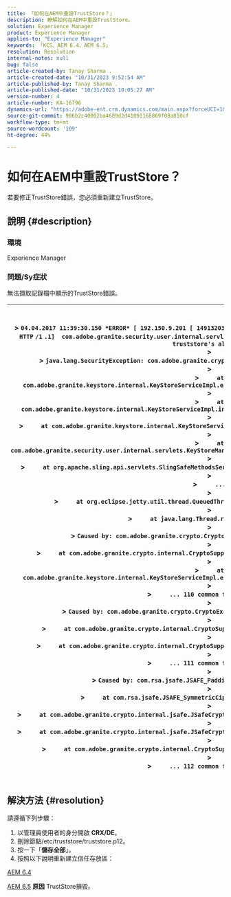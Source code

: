 ```yaml
---
title: 「如何在AEM中重設TrustStore？」
description: 瞭解如何在AEM中重設TrustStore。
solution: Experience Manager
product: Experience Manager
applies-to: "Experience Manager"
keywords: 「KCS、AEM 6.4、AEM 6.5」
resolution: Resolution
internal-notes: null
bug: false
article-created-by: Tanay Sharma .
article-created-date: "10/31/2023 9:52:54 AM"
article-published-by: Tanay Sharma .
article-published-date: "10/31/2023 10:05:27 AM"
version-number: 4
article-number: KA-16796
dynamics-url: "https://adobe-ent.crm.dynamics.com/main.aspx?forceUCI=1&pagetype=entityrecord&etn=knowledgearticle&id=b2a7f53f-d377-ee11-8179-6045bd006149"
source-git-commit: 986b2c40002ba4689d2d41801168869f08a810cf
workflow-type: tm+mt
source-wordcount: '109'
ht-degree: 44%

---
```


# 如何在AEM中重設TrustStore？


若要修正TrustStore錯誤，您必須重新建立TrustStore。

## 說明 {#description}


### 環境

Experience Manager



### 問題/Sy<b>症狀</b>

無法擷取記錄檔中顯示的TrustStore錯誤。




| <br><br>> `04.04.2017 11:39:30.150 *ERROR* [ 192.150.9.201 [ 1491320370146]  GET ` `/libs/granite/security/truststore` `.json HTTP` `/1` `.1]  com.adobe.granite.security.user.internal.servlets.KeyStoreManagingServlet Unable to retrieve the truststore's aliases.`<br>> <br>> `java.lang.SecurityException: com.adobe.granite.crypto.CryptoException: Cannot convert byte data`<br>> <br>> `    ` `at com.adobe.granite.keystore.internal.KeyStoreServiceImpl.extractStorePassword(KeyStoreServiceImpl.java:609)`<br>> <br>> `    ` `at com.adobe.granite.keystore.internal.KeyStoreServiceImpl.internalGetTrustStore(KeyStoreServiceImpl.java:462)`<br>> <br>> `    ` `at com.adobe.granite.keystore.internal.KeyStoreServiceImpl.getTrustStore(KeyStoreServiceImpl.java:154)`<br>> <br>> `    ` `at com.adobe.granite.security.user.internal.servlets.KeyStoreManagingServlet.doGet(KeyStoreManagingServlet.java:154)`<br>> <br>> `    ` `at org.apache.sling.api.servlets.SlingSafeMethodsServlet.mayService(SlingSafeMethodsServlet.java:269)`<br>> <br>> `    ` `...`<br>> <br>> `    ` `at org.eclipse.jetty.util.thread.QueuedThreadPool$3.run(QueuedThreadPool.java:555)`<br>> <br>> `    ` `at java.lang.Thread.run(Thread.java:745)`<br>> <br>> `Caused by: com.adobe.granite.crypto.CryptoException: Cannot convert byte data`<br>> <br>> `    ` `at com.adobe.granite.crypto.internal.CryptoSupportImpl.unprotect(CryptoSupportImpl.java:160)`<br>> <br>> `    ` `at com.adobe.granite.keystore.internal.KeyStoreServiceImpl.extractStorePassword(KeyStoreServiceImpl.java:601)`<br>> <br>> `    ` `... 110 common frames omitted`<br>> <br>> `Caused by: com.adobe.granite.crypto.CryptoException: Failed decrypting cipher text`<br>> <br>> `    ` `at com.adobe.granite.crypto.internal.CryptoSupportImpl.decrypt(CryptoSupportImpl.java:96)`<br>> <br>> `    ` `at com.adobe.granite.crypto.internal.CryptoSupportImpl.unprotect(CryptoSupportImpl.java:157)`<br>> <br>> `    ` `... 111 common frames omitted`<br>> <br>> `Caused by: com.rsa.jsafe.JSAFE_PaddingException: Invalid padding.`<br>> <br>> `    ` `at com.rsa.jsafe.JSAFE_SymmetricCipher.decryptFinal(Unknown Source)`<br>> <br>> `    ` `at com.adobe.granite.crypto.internal.jsafe.JSafeCryptoSupport.getPlainText(JSafeCryptoSupport.java:325)`<br>> <br>> `    ` `at com.adobe.granite.crypto.internal.jsafe.JSafeCryptoSupport.getPlainText(JSafeCryptoSupport.java:307)`<br>> <br>> `    ` `at com.adobe.granite.crypto.internal.CryptoSupportImpl.decrypt(CryptoSupportImpl.java:94)`<br>> <br>> `    ` `... 112 common frames omitted`<br><br> |
| --- |



## 解決方法 {#resolution}


請遵循下列步驟：

1. 以管理員使用者的身分開啟 <b>CRX/DE</b>。
2. 刪除節點/etc/truststore/truststore.p12。
3. 按一下「<b>儲存全部</b>」。
4. 按照以下說明重新建立信任存放區：




[AEM 6.4](https://docs.adobe.com/content/help/zh-Hant/experience-manager-64/administering/security/saml-2-0-authenticationhandler.html#add-the-idp-certificate-to-the-aem-truststore)

[AEM 6.5](https://docs.adobe.com/content/help/zh-Hant/experience-manager-65/administering/security/saml-2-0-authenticationhandler.html#add-the-idp-certificate-to-the-aem-truststore)
<b>原因</b>
TrustStore損毀。
